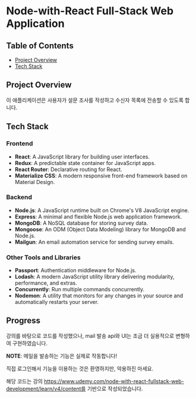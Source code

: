 # Node-with-React Full-Stack Web Application

## Table of Contents

- [Project Overview](#project-overview)
- [Tech Stack](#tech-stack)



## Project Overview

이 애플리케이션은 사용자가 설문 조사를 작성하고 수신자 목록에 전송할 수 있도록 합니다. 

## Tech Stack

### Frontend

- **React**: A JavaScript library for building user interfaces.
- **Redux**: A predictable state container for JavaScript apps.
- **React Router**: Declarative routing for React.
- **Materialize CSS**: A modern responsive front-end framework based on Material Design.

### Backend

- **Node.js**: A JavaScript runtime built on Chrome's V8 JavaScript engine.
- **Express**: A minimal and flexible Node.js web application framework.
- **MongoDB**: A NoSQL database for storing survey data.
- **Mongoose**: An ODM (Object Data Modeling) library for MongoDB and Node.js.
- **Mailgun**: An email automation service for sending survey emails.

### Other Tools and Libraries

- **Passport**: Authentication middleware for Node.js.
- **Lodash**: A modern JavaScript utility library delivering modularity, performance, and extras.
- **Concurrently**: Run multiple commands concurrently.
- **Nodemon**: A utility that monitors for any changes in your source and automatically restarts your server.



## Progress
강의를 바탕으로 코드를 작성했으나, mail 발송 api와 UI는 조금 더 실용적으로 변형하여 구현하였습니다.
 



**NOTE**: 메일을 발송하는 기능은 실제로 작동합니다!

직접 로그인해서 기능을 이용하는 것은 환영하지만, 악용하진 마세요.

해당 코드는 강의 https://www.udemy.com/node-with-react-fullstack-web-development/learn/v4/content를 기반으로 작성되었습니다.

